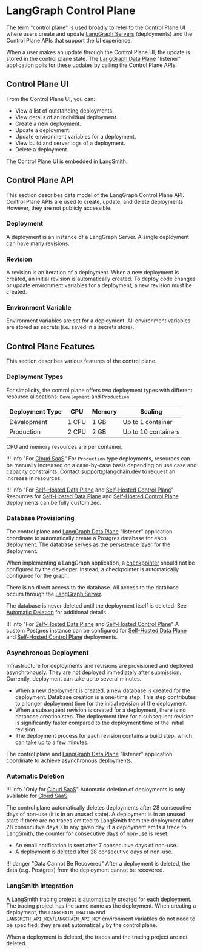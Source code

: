 # LangGraph Control Plane

The term "control plane" is used broadly to refer to the Control Plane UI where users create and update [LangGraph Servers](./langgraph_server.md) (deployments) and the Control Plane APIs that support the UI experience.

When a user makes an update through the Control Plane UI, the update is stored in the control plane state. The [LangGraph Data Plane](./langgraph_data_plane.md) "listener" application polls for these updates by calling the Control Plane APIs.

## Control Plane UI

From the Control Plane UI, you can:

- View a list of outstanding deployments.
- View details of an individual deployment.
- Create a new deployment.
- Update a deployment.
- Update environment variables for a deployment.
- View build and server logs of a deployment.
- Delete a deployment.

The Control Plane UI is embedded in [LangSmith](https://docs.smith.langchain.com/langgraph_cloud).

## Control Plane API

This section describes data model of the LangGraph Control Plane API. Control Plane APIs are used to create, update, and delete deployments. However, they are not publicly accessible.

### Deployment

A deployment is an instance of a LangGraph Server. A single deployment can have many revisions.

### Revision

A revision is an iteration of a deployment. When a new deployment is created, an initial revision is automatically created. To deploy code changes or update environment variables for a deployment, a new revision must be created.

### Environment Variable

Environment variables are set for a deployment. All environment variables are stored as secrets (i.e. saved in a secrets store).

## Control Plane Features

This section describes various features of the control plane.

### Deployment Types

For simplicity, the control plane offers two deployment types with different resource allocations: `Development` and `Production`.

| **Deployment Type** | **CPU** | **Memory** | **Scaling**         |
|---------------------|---------|------------|---------------------|
| Development         | 1 CPU   | 1 GB       | Up to 1 container   |
| Production          | 2 CPU   | 2 GB       | Up to 10 containers |

CPU and memory resources are per container.

!!! info "For [Cloud SaaS](../concepts/langgraph_cloud.md)"
    For `Production` type deployments, resources can be manually increased on a case-by-case basis depending on use case and capacity constraints. Contact support@langchain.dev to request an increase in resources.

!!! info "For [Self-Hosted Data Plane](../concepts/langgraph_self_hosted_data_plane.md) and [Self-Hosted Control Plane](../concepts/langgraph_self_hosted_control_plane.md)"
    Resources for [Self-Hosted Data Plane](../concepts/langgraph_data_plane.md) and [Self-Hosted Control Plane](../concepts/langgraph_control_plane.md) deployments can be fully customized.

### Database Provisioning

The control plane and [LangGraph Data Plane](./langgraph_data_plane.md) "listener" application coordinate to automatically create a Postgres database for each deployment. The database serves as the [persistence layer](../concepts/persistence.md) for the deployment.

When implementing a LangGraph application, a [checkpointer](../concepts/persistence.md#checkpointer-libraries) should not be configured by the developer. Instead, a checkpointer is automatically configured for the graph.

There is no direct access to the database. All access to the database occurs through the [LangGraph Server](../concepts/langgraph_server.md).

The database is never deleted until the deployment itself is deleted. See [Automatic Deletion](#automatic-deletion) for additional details.

!!! info "For [Self-Hosted Data Plane](../concepts/langgraph_self_hosted_data_plane.md) and [Self-Hosted Control Plane](../concepts/langgraph_self_hosted_control_plane.md)"
    A custom Postgres instance can be configured for [Self-Hosted Data Plane](../concepts/langgraph_data_plane.md) and [Self-Hosted Control Plane](../concepts/langgraph_control_plane.md) deployments.

### Asynchronous Deployment

Infrastructure for deployments and revisions are provisioned and deployed asynchronously. They are not deployed immediately after submission. Currently, deployment can take up to several minutes.

- When a new deployment is created, a new database is created for the deployment. Database creation is a one-time step. This step contributes to a longer deployment time for the initial revision of the deployment.
- When a subsequent revision is created for a deployment, there is no database creation step. The deployment time for a subsequent revision is significantly faster compared to the deployment time of the initial revision.
- The deployment process for each revision contains a build step, which can take up to a few minutes.

The control plane and [LangGraph Data Plane](./langgraph_data_plane.md) "listener" application coordinate to achieve asynchronous deployments.

### Automatic Deletion

!!! info "Only for [Cloud SaaS](../concepts/langgraph_cloud.md)"
    Automatic deletion of deployments is only available for [Cloud SaaS](../concepts/langgraph_cloud.md).

The control plane automatically deletes deployments after 28 consecutive days of non-use (it is in an unused state). A deployment is in an unused state if there are no traces emitted to LangSmith from the deployment after 28 consecutive days. On any given day, if a deployment emits a trace to LangSmith, the counter for consecutive days of non-use is reset.

- An email notification is sent after 7 consecutive days of non-use.
- A deployment is deleted after 28 consecutive days of non-use.

!!! danger "Data Cannot Be Recovered"
    After a deployment is deleted, the data (e.g. Postgres) from the deployment cannot be recovered.

### LangSmith Integration

A [LangSmith](https://docs.smith.langchain.com/) tracing project is automatically created for each deployment. The tracing project has the same name as the deployment. When creating a deployment, the `LANGCHAIN_TRACING` and `LANGSMITH_API_KEY`/`LANGCHAIN_API_KEY` environment variables do not need to be specified; they are set automatically by the control plane.

When a deployment is deleted, the traces and the tracing project are not deleted.
